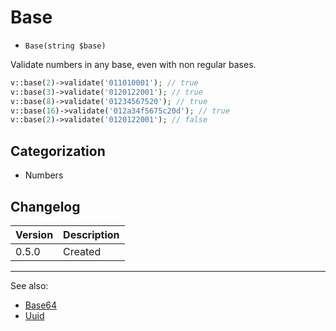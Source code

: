 # Base

- `Base(string $base)`

Validate numbers in any base, even with non regular bases.

```php
v::base(2)->validate('011010001'); // true
v::base(3)->validate('0120122001'); // true
v::base(8)->validate('01234567520'); // true
v::base(16)->validate('012a34f5675c20d'); // true
v::base(2)->validate('0120122001'); // false
```

## Categorization

- Numbers

## Changelog

Version | Description
--------|-------------
  0.5.0 | Created

***
See also:

- [Base64](Base64.md)
- [Uuid](Uuid.md)
